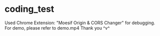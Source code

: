 # coding_test

Used Chrome Extension: "Moesif Origin & CORS Changer" for debugging.
For demo, please refer to demo.mp4
Thank you ^v^
